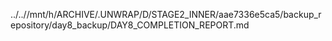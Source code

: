 ../..//mnt/h/ARCHIVE/.UNWRAP/D/STAGE2_INNER/aae7336e5ca5/backup_repository/day8_backup/DAY8_COMPLETION_REPORT.md